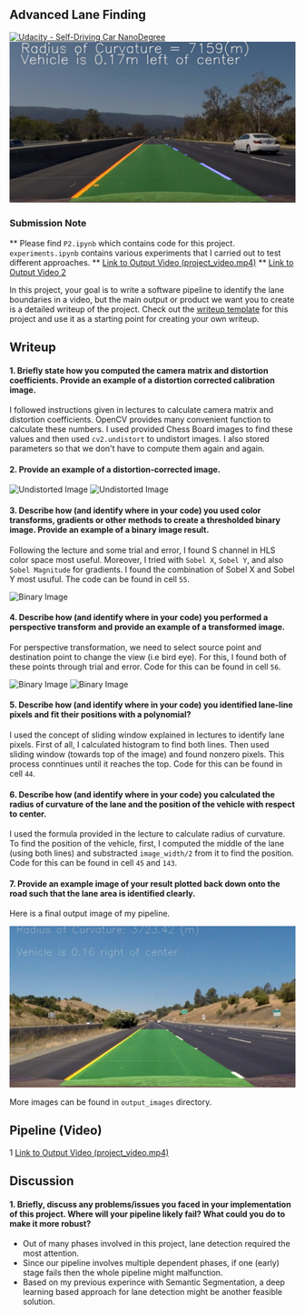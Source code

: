 ## Advanced Lane Finding
[![Udacity - Self-Driving Car NanoDegree](https://s3.amazonaws.com/udacity-sdc/github/shield-carnd.svg)](http://www.udacity.com/drive)
![Lanes Image](./examples/example_output.jpg)

### Submission Note
** Please find `P2.ipynb` which contains code for this project. `experiments.ipynb` contains various experiments that I carried out to test different approaches.
** [Link to Output Video (project_video.mp4)](https://drive.google.com/file/d/1MiFRwjmVgJxiquISm-z501C7eNgOyrQc/view?usp=sharing)
** [Link to Output Video 2](https://drive.google.com/file/d/1JO36GXPaqSEQ_1VrrvTFmw67ISBbrJNO/view?usp=sharing)

In this project, your goal is to write a software pipeline to identify the lane boundaries in a video, but the main output or product we want you to create is a detailed writeup of the project.  Check out the [writeup template](https://github.com/udacity/CarND-Advanced-Lane-Lines/blob/master/writeup_template.md) for this project and use it as a starting point for creating your own writeup.  

## Writeup

#### 1. Briefly state how you computed the camera matrix and distortion coefficients. Provide an example of a distortion corrected calibration image.

I followed instructions given in lectures to calculate camera matrix and distortion coefficients. OpenCV provides many convenient function to calculate these numbers. I used provided Chess Board images to find these values and then used `cv2.undistort` to undistort images. I also stored parameters so that we don't have to compute them again and again.

#### 2. Provide an example of a distortion-corrected image.

![Undistorted Image](./examples/Screenshot2.jpg)
![Undistorted Image](./examples/Screenshot3.jpg)

#### 3. Describe how (and identify where in your code) you used color transforms, gradients or other methods to create a thresholded binary image. Provide an example of a binary image result.

Following the lecture and some trial and error, I found S channel in HLS color space most useful. Moreover, I tried with `Sobel X`, `Sobel Y`, and also `Sobel Magnitude` for gradients. I found the combination of Sobel X and Sobel Y most usuful. The code can be found in cell `55`.

![Binary Image](./examples/Screensho5.jpg)

#### 4. Describe how (and identify where in your code) you performed a perspective transform and provide an example of a transformed image.

For perspective transformation, we need to select source point and destination point to change the view (i.e bird eye). For this, I found both of these points through trial and error. Code for this can be found in cell `56`.

![Binary Image](./examples/Screenshot4.jpg)
![Binary Image](./examples/Screenshot1.jpg)


#### 5. Describe how (and identify where in your code) you identified lane-line pixels and fit their positions with a polynomial?

I used the concept of sliding window explained in lectures to identify lane pixels. First of all, I calculated histogram to find both lines. Then used sliding window (towards top of the image) and found nonzero pixels. This process conntinues until it reaches the top. Code for this can be found in cell `44`.


#### 6. Describe how (and identify where in your code) you calculated the radius of curvature of the lane and the position of the vehicle with respect to center.

I used the formula provided in the lecture to calculate radius of curvature. To find the position of the vehicle, first, I computed the middle of the lane (using both lines) and substracted `image_width/2` from it to find the position. Code for this can be found in cell `45` and `143`.

#### 7. Provide an example image of your result plotted back down onto the road such that the lane area is identified clearly.

Here is a final output image of my pipeline.

![Output Image](./output_images/straight_lines1.jpg)

More images can be found in `output_images` directory.

## Pipeline (Video)

1 [Link to Output Video (project_video.mp4)](https://drive.google.com/file/d/1MiFRwjmVgJxiquISm-z501C7eNgOyrQc/view?usp=sharing)

## Discussion

#### 1. Briefly, discuss any problems/issues you faced in your implementation of this project. Where will your pipeline likely fail? What could you do to make it more robust?

   - Out of many phases involved in this project, lane detection required the most attention.
   - Since our pipeline involves multiple dependent phases, if one (early) stage fails then the whole pipeline might malfunction.
   - Based on my previous experince with Semantic Segmentation, a deep learning based approach for lane detection might be another feasible solution.